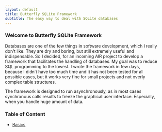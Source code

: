 ```yaml
---
layout: default
title: Butterfly SQLite Framework
subtitle: The easy way to deal with SQLite databases
---
```



### Welcome to Butterfly SQLite Framework
Databases are one of the few things in software development, which I really don't like. 
They are dry and boring, but still extremely useful and indispensable. 
So I decided, for an incoming AIR project to develop a framework that facilitates the handling of databases. 
My goal was to reduce SQL programming to the lowest. I wrote the framework in few days, because 
I didn't have too much time and it has not been tested for all possible cases, 
but it works very fine for small projects and not overly complex table structures.

The framework is designed to run asynchronously, as in most cases synchronous calls results to freeze the graphical user interface. 
Especially, when you handle huge amount of data.

### Table of Content

* [Basics](basics.html)
